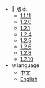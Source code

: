 - 🔖 版本
    - [1.1.11](1.1.11)
    - [1.2.0](1.2.0)
    - [1.2.1](1.2.1)
    - [1.2.4](1.2.4)
    - [1.2.5](1.2.5)
    - [1.2.6](1.2.6)
    - [1.2.8](1.2.8)
    - [1.2.10](1.2.10)
- 🌐 language
    - [中文](/)
    - [English](en/)
